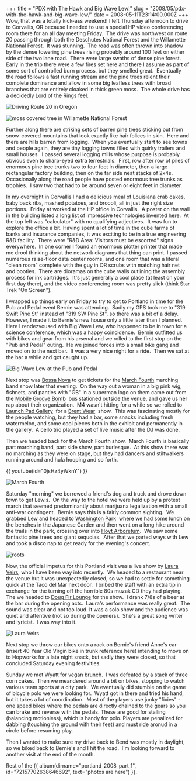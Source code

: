 +++
title = "PDX with The Hawk and Big Wave Lew!"
slug = "2008/05/pdx-with-the-hawk-and-big-wave-lew/"
date = 2008-05-11T23:14:00.000Z
+++
Wow, that was a totally kick-ass weekend! I left Thursday afternoon to drive to Corvallis, OR because I needed to use a special HP video conferencing room there for an all day meeting Friday.  The drive was northwest on route 20 passing through both the Deschutes National Forest and the Willamette National Forest.  It was stunning.  The road was often thrown into shadow by the dense towering pine trees rising probably around 100 feet on either side of the two lane road.  There were large swaths of dense pine forest.  Early in the trip there were a few fires set here and there I assume as part of some sort of controlled burn process, but they smelled great.  Eventually the road follows a fast running stream and the pine trees relent their complete dominance and allow in some big leafless trees with broad branches that are entirely cloaked in thick green moss.  The whole drive has a decidedly Lord of the Rings feel.

![Driving Route 20 in Oregon](https://peterlyons-org.s3.amazonaws.com/photos/portland_2008_part_1/005_willamette_forest.jpg)

![moss covered tree in Willamette National Forest](https://peterlyons-org.s3.amazonaws.com/photos/portland_2008_part_1/014_willamette_forest.jpg)

Further along there are striking sets of barren pine trees sticking out from snow-covered mountains that look exactly like hair folices in skin.  Here and there are hills barren from logging.  When you eventually start to see towns and people again, they are tiny logging towns filled with quirky trailers and small houses.  I passed several logging mills whose purpose is probably obvious even to sharp-eyed extra terrestrials.  First, row after row of piles of enormous pine tree trunks two to four feet in diameter, then a large rectangular factory building, then on the far side neat stacks of 2x4s.  Occasionally along the road people have posted enormous tree trunks as trophies.  I saw two that had to be around seven or eight feet in diameter.

In my overnight in Corvallis I had a delicious meal of Louisiana crab cakes, baby back ribs, mashed potatoes, and brocoli, all in just the right size portions.  Friday at worked at the HP office in Corvallis.  A poster on the wall in the building listed a long list of impressive technologies invented here.  At the top left was "calculator" with no qualifying adjectives.  It was fun to explore the office a bit. Having spent a lot of time in the cube farms of banks and insurance companies, it was exciting to be in a true engineering R&D facility.  There were "R&D Area: Visitors must be escorted" signs everywhere.  In one corner I found an enormous plotter printer that made me drool thinking about the network diagrams that thing can print. I passed numerous raise-floor data center rooms, and one room that was a literal "clean room" complete with the guy in OR scrubs with matching hair net and booties.  There are dioramas on the cube walls outlining the assembly process for ink cartridges.  It's just generally a cool place (at least on your first day there), and the video conferencing room was pretty slick (think Star Trek "On Screen").

I wrapped up things early on Friday to try to get to Portland in time for the Pub and Pedal event Bernie was attending.  Sadly my GPS took me to "319 Swift Pine St" instead of "319 SW Pine St", so there was a bit of a delay.  However, I made it to Bernie's new house only a little later than I planned.  Here I rendezvoused with Big Wave Lew, who happened to be in town for a science conference, which was a happy coincidence.  Bernie outfitted us with bikes and gear from his arsenal and we rolled to the first stop on the "Pub and Pedal" outing.  He we joined forces into a small bike gang and moved on to the next bar.  It was a very nice night for a ride.  Then we sat at the bar a while and got caught up.

![Big Wave Lew at the Pub and Pedal](https://peterlyons-org.s3.amazonaws.com/photos/portland_2008_part_1/030_pub_and_pedal.jpg)

Next stop was [Bossa Nova](http://www.barflymag.com/bar/bossa-nova.html) to get tickets for the [March Fourth](http://www.marchfourthmarchingband.com/) marching band show later that evening.  On the way out a woman in a big pink wig, fishnets, and panties with "GB" in a superman logo on them came out from the [Mobile Groove Bomb](http://tribes.tribe.net/mobilegroovebomb)  bus stationed outside the venue, and gave us her rap about their organization.  M4 wasn't hitting for a while so we rolled to [Launch Pad Gallery](http://www.launchpadgallery.org/)  for a [Brent Wear](http://www.brentwear.com/)  show.  This was fascinating mostly for the people watching, but they had a bar, some snacks including fresh watermelon, and some cool pieces both in the exhibit and permanently in the gallery.  A cello trio played a set of live music after the DJ was done.

Then we headed back for the March Fourth show.  March Fourth is basically part marching band, part side show, part burlesque.  At this show there was no marching as they were on stage, but they had dancers and stiltwalkers running around and hula hooping and so forth.

{{ youtube(id="0jsHz4yWknY") }}

![March Fourth](https://peterlyons-org.s3.amazonaws.com/photos/portland_2008_part_1/060_march_fourth.jpg)

Saturday "morning" we borrowed a friend's dog and truck and drove down town to get Lewis.  On the way to the hotel we were held up by a protest march that seemed predominantly about marijuana legalization with a small anti-war contingent.  Bernie says this is a fairly common sighting.  We grabbed Lew and headed to [Washington Park](http://www.portlandonline.com/parks/finder/index.cfm?PropertyID=841&action=ViewPark)  where we had some lunch on the benches in the Japanese Garden and then went on a long hike around the trails in the park, crossing over into [Hoyt Arboretum](http://www.hoytarboretum.org/).  We saw some fantastic pine trees and giant sequoias.  After that we parted ways with Lew and took a disco nap to get ready for the evening's concert.

![roots](https://peterlyons-org.s3.amazonaws.com/photos/portland_2008_part_1/077_washington_park.jpg)

Now, the official impetus for this Portland visit was a live show by [Laura Veirs](http://www.lauraveirs.com/), who I have been way into recently.  We headed to a restaurant near the venue but it was unexpectedly closed, so we had to settle for something quick at the Taco del Mar next door.  I bribed the staff with an extra tip in exchange for the turning off the horrible 80s muzak CD they had playing.  The we headed to [Doug Fir Lounge](http://www.dougfirlounge.com/) for the show.  I drank 7/8s of a beer at the bar during the opening acts.  Laura's performance was really great.  The sound was clear and not too loud. It was a solo show and the audience was quiet and attentive (not so during the openers).  She's a great song writer and lyricist.  I was way into it.

![Laura Veirs](https://peterlyons-org.s3.amazonaws.com/photos/portland_2008_part_1/099_laura_veirs.jpg)

Next stop we throw our bikes onto a rack on Bernie's friend Anne's car (insert 40 Year Old Virgin bike in trunk reference here) intending to move on to Hopworks for a late night snack, but sadly they were closed, so that concluded Saturday evening festivities.

Sunday we met Wyatt for vegan brunch.  I was defeated by a stack of three corn cakes.  Then we meandered around a bit on bikes, stopping to watch various team sports at a city park.  We eventually did stumble on the game of bicycle polo we were looking for.  Wyatt got in there and tried his hand, but it takes a lot of coordination.  Most of the players use junky "fixies" - one speed bikes where the pedals are directly chained to the gears so you can brake and reverse with the pedals. These are good for stalling (balancing motionless), which is handy for polo. Players are penalized for dabbing (touching the ground with their feet) and must ride aronud in a circle before resuming play.

Then I wanted to make sure my drive back to Bend was mostly in daylight, so we biked back to Bernie's and I hit the road.  I'm looking forward to another visit at the end of the month.

Rest of the {{ album(dirname="portland_2008_part_1", id="72157702638646692", text="photos are here") }}.
